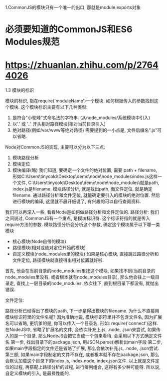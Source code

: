 
1.CommonJS的模块只有一个唯一的出口, 那就是module.exports对象
# 必须要知道的CommonJS和ES6 Modules规范
# https://zhuanlan.zhihu.com/p/27644026
1.3 模块的标识

模块的标识, 指在require('moduleName')一个模块, 如何根据传入的参数找到这个模块. 这个模块标识主要有以下几种类型:
1. 是符合"小驼峰"式命名法的字符串. (从node_modules/系统模块中引入)
2. 以'.' 或 '..' 开头相对路径模块(相对当前目录引入)
3. 绝对路径(例如/var/www等绝对路径)
需要提到的一小点是, 文件后缀名".js"可以省略.

Node对CommonJS的实现, 主要可以分为以下三点:

1. 模块路径分析
2. 模块定位
3. 模块编译(略)
我们知道, 要确定一个文件的绝对位置, 需要 path + filename, 形如C:\\Users\\tinycold\\Desktop\\demo\\node\\node_modules\\index.js这样一个文件, C:\\Users\\tinycold\\Desktop\\demo\\node\\node_modules\\就是path, index.js是filename.
模块路径分析, 就是找出path, 而文件定位, 就是确定filename. 通过路径分析和文件定位, 就能确定要引入的模块的绝对位置. 然后进行模块的编译, 这里就不展开细说了, 有兴趣的可以自行查阅资料.

我们可以再深入一些, 看看Node是如何做路径分析和文件定位的.
路径分析:
我们之间说过, CommonJS有一个重点, 是模块标识符. 这个标识符指的就是传入require方法的参数. 模块路径分析会分析这个参数, 确定这个模块属于以下哪一类模块
- 核心模块(Node自带的模块)
- 路径模块(相对或绝对定位开始的模块)
- 自定义模块(node_modules里的模块)
如果是核心模块, 直接跳过路径分析和文件定位, 路径模块就直接得出相对位置就好啦. 

首先, 他会在当前目录的node_modules里找这个模块, 如果找不到(当前目录的node_modules里没有, 或者根本就有node_modules目录), 那么他会往上一级目录走, 查找上一层目录的node_modules. 依次往下, 直到根目录下都没有, 就抛出错误.

文件定位:

路径分析已经得出了模块的path, 下一步是得出模块的filename. 为什么不直接用模块标识符里的文件名呢? 因为准确地说, 模块标识符里并不包含文件名, 因为扩展名可以省略, 更坑爹的是, 你可以传入一个目录名, 形如: require('connect')这样.
在NodeJS中, 省略了扩展名的文件, 会依次补充上.js, .node, .json来尝试, 如果传入的是一个目录, 那么NodeJS会把它当成一个包来看待, 会采用以下方式确定文件名
第一步, 找出目录下的package.json, 用JSON.parse()解析出main字段
第二步, 如果main字段指定的文件还是省略了扩展, 那么会依次补充.js, .node, .json尝试.
第三部, 如果main字段制定的文件不存在, 或者根本就不存在package.json, 那么会默认加载这个目录下的index.js, index.node, index.json文件.
以上就是文件定位的过程, 再搭配上路径分析的过程, 进行排列组合, 这得有多少种可能呀. 所以说, 自定义模块的引入, 是最费性能的.
